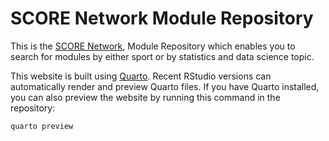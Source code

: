 # SCORE Network Module Repository

This is the [SCORE Network](https://www.cmu.edu/dietrich/statistics-datascience/),
Module Repository which enables you to search for modules by either sport or by statistics and data science topic.

This website is built using [Quarto](https://quarto.org/). Recent RStudio
versions can automatically render and preview Quarto files. If you have Quarto
installed, you can also preview the website by running this command in the
repository:

```sh
quarto preview
```


